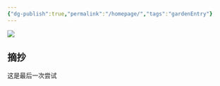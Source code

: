 ```yaml
---
{"dg-publish":true,"permalink":"/homepage/","tags":"gardenEntry"}
---
```




![](https://cdn.jsdelivr.net/gh/2019YKL/hexo-imag/2022/image-63957f01b1fccdcd363df8aa.png)

## 摘抄

这是最后一次尝试
